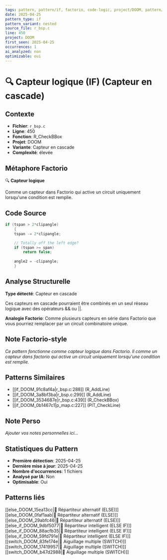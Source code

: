 ```yaml
---
tags: pattern, pattern/if, factorio, code-logic, project/DOOM, pattern/variant/nested
date: 2025-04-25
pattern_type: if
pattern_variant: nested
source_file: r_bsp.c
line: 450
project: DOOM
first_seen: 2025-04-25
occurrences: 1
ai_analyzed: non
optimizable: oui
---
```


# 🔍 Capteur logique (IF) (Capteur en cascade)

## Contexte
- **Fichier**: `r_bsp.c`
- **Ligne**: 450
- **Fonction**: R_CheckBBox
- **Projet**: DOOM
- **Variante**: Capteur en cascade
- **Complexité**: élevée

## Métaphore Factorio
🔍 **Capteur logique**

Comme un capteur dans Factorio qui active un circuit uniquement lorsqu'une condition est remplie.

## Code Source
```c
if (tspan > 2*clipangle)
    {
	tspan -= 2*clipangle;

	// Totally off the left edge?
	if (tspan >= span)
	    return false;
	
	angle2 = -clipangle;
    }
```

## Analyse Structurelle
**Type détecté**: Capteur en cascade

Ces capteurs en cascade pourraient être combinés en un seul réseau logique avec des opérateurs && ou ||.

**Analogie Factorio**:
Comme plusieurs capteurs en série dans Factorio que vous pourriez remplacer par un circuit combinatoire unique.

## Note Factorio-style
*Ce pattern fonctionne comme capteur logique dans Factorio. Il comme un capteur dans factorio qui active un circuit uniquement lorsqu'une condition est remplie.*

## Patterns Similaires
- [[if_DOOM_91c8af4a|r_bsp.c:288]] (R_AddLine)
- [[if_DOOM_3a8bf3ba|r_bsp.c:299]] (R_AddLine)
- [[if_DOOM_3534687e|r_bsp.c:439]] (R_CheckBBox)
- [[if_DOOM_0b1467c1|p_map.c:227]] (PIT_CheckLine)

## Note Perso
*Ajouter vos notes personnelles ici...*

## Statistiques du Pattern
- **Première détection**: 2025-04-25
- **Dernière mise à jour**: 2025-04-25
- **Nombre d'occurrences**: 1 fichiers
- **Analysé par IA**: Non
- **Optimisable**: Oui

## Patterns liés
[[else_DOOM_15ea13cc|🔀 Répartiteur alternatif (ELSE)]]
[[else_DOOM_0faf1aab|🔀 Répartiteur alternatif (ELSE)]]
[[else_DOOM_29abfc46|🔀 Répartiteur alternatif (ELSE)]]
[[else_if_DOOM_9dbf5077|🔄 Répartiteur intelligent (ELSE IF)]]
[[else_if_DOOM_88acfb35|🔄 Répartiteur intelligent (ELSE IF)]]
[[else_if_DOOM_59fd791e|🔄 Répartiteur intelligent (ELSE IF)]]
[[switch_DOOM_83fe174e|🔀 Aiguillage multiple (SWITCH)]]
[[switch_DOOM_17419957|🔀 Aiguillage multiple (SWITCH)]]
[[switch_DOOM_b47d2988|🔀 Aiguillage multiple (SWITCH)]]
